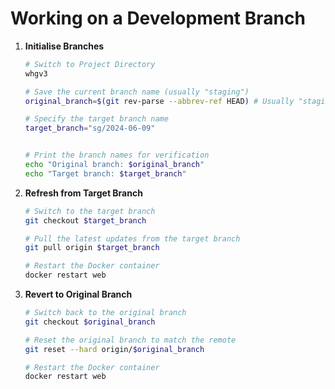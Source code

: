 # Working on a Development Branch

1. **Initialise Branches**  

    ```sh
    # Switch to Project Directory
    whgv3

    # Save the current branch name (usually "staging")
    original_branch=$(git rev-parse --abbrev-ref HEAD) # Usually "staging"

    # Specify the target branch name
    target_branch="sg/2024-06-09"

    
    # Print the branch names for verification
    echo "Original branch: $original_branch"
    echo "Target branch: $target_branch"
    ```
    
2. **Refresh from Target Branch**

    ```sh
    # Switch to the target branch
    git checkout $target_branch
    
    # Pull the latest updates from the target branch
    git pull origin $target_branch
    
    # Restart the Docker container
    docker restart web
    ```
    
3. **Revert to Original Branch**

    ```sh
    # Switch back to the original branch
    git checkout $original_branch
    
    # Reset the original branch to match the remote
    git reset --hard origin/$original_branch
    
    # Restart the Docker container
    docker restart web
    ```
    
